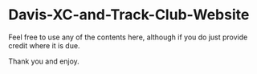 # Davis-XC-and-Track-Club-Website

Feel free to use any of the contents here, although if you do just provide credit where it is due.

Thank you and enjoy.
